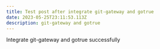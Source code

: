 ```yaml
---
title: Test post after integrate git-gateway and gotrue
date: 2023-05-25T23:11:53.113Z
description: git-gateway and gotrue
---
```

I﻿ntegrate git-gateway and gotrue successfully